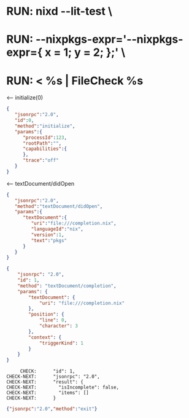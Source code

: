 # RUN: nixd --lit-test \
# RUN: --nixpkgs-expr='--nixpkgs-expr={ x = 1; y = 2; };' \
# RUN: < %s | FileCheck %s


<-- initialize(0)

```json
{
   "jsonrpc":"2.0",
   "id":0,
   "method":"initialize",
   "params":{
      "processId":123,
      "rootPath":"",
      "capabilities":{
      },
      "trace":"off"
   }
}
```


<-- textDocument/didOpen


```json
{
   "jsonrpc":"2.0",
   "method":"textDocument/didOpen",
   "params":{
      "textDocument":{
         "uri":"file:///completion.nix",
         "languageId":"nix",
         "version":1,
         "text":"pkgs"
      }
   }
}
```

```json
{
    "jsonrpc": "2.0",
    "id": 1,
    "method": "textDocument/completion",
    "params": {
        "textDocument": {
            "uri": "file:///completion.nix"
        },
        "position": {
            "line": 0,
            "character": 3
        },
        "context": {
            "triggerKind": 1
        }
    }
}
```

```
     CHECK:      "id": 1,
CHECK-NEXT:      "jsonrpc": "2.0",
CHECK-NEXT:      "result": {
CHECK-NEXT:        "isIncomplete": false,
CHECK-NEXT:        "items": []
CHECK-NEXT:      }
```


```json
{"jsonrpc":"2.0","method":"exit"}
```

